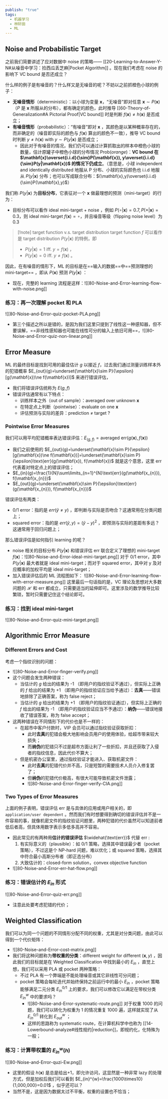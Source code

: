```yaml
---
publish: "true"
tags:
  - 机器学习
  - 林轩田
  - ML
---
```

## Noise and Probabilistic Target

之前我们简要讲述了应对数据中 noise 的策略—— [[20-Learning-to-Answer-Y-N#从噪音中学习：捡西瓜丢芝麻|Pocket Algorithm]] 。现在我们考虑在 noise 的影响下 VC bound 是否还成立？

什么样的例子是有噪音的？什么样又是无噪音的呢？不妨以之前抓橙色小球的例子：
- **无噪音情形**（deterministic）：以小球为变量 $\mathbf{x}$，“无噪音”即对任意 $\mathbf{x}\sim P(\mathbf{x})$（*P* 是 $\mathbf{x}$ 所服从的分布），都有确定的颜色，此时推导 [[60-Theory-of-Generalization#A Pictorial Proof|VC bound]] 时是判断 $f(\mathbf{x})\ne h(\mathbf{x})$ 是否成立； 
- **有噪音情形**（probabilistic）：“有噪音”即对 $\mathbf{x}$ ，其颜色是以某种概率存在的，而非确定的（噪音即实际的颜色与 $f (\mathbf{x})$ 算出的颜色不一致），推导 VC bound 时判断 $y\ne h(\mathbf{x}) \text{ with } y\sim P(y|\mathbf{x})$ 是否成立；
	- 因此对于有噪音的情况，我们仍可以通过计算抓取出的样本中橙色小球的数量，估计原罐子中橙色小球的分布情况 $\text{Prob}(orange)$：**VC bound 在 $\mathbf{x}\overset{i.i.d}{\sim}P(\mathbf{x}), y\overset{i.i.d}{\sim}P(y|\mathbf{x})$ 的情况下仍成立**。（意思是，小球 independent and identically distributed 地服从 P 分布、小球的实际颜色也 i.i.d 地服从 $P (y|\mathbf{x})$ 分布；也可以写成联合分布：$(\mathbf{x},y)\overset{i.i.d}{\sim}P(\mathbf{x},y)$）

我们称 $P(y|\mathbf{x})$ 为**目标分布**，它表征对一个 $\mathbf{x}$ 做最理想的预测（mini-target）的行为：
- 目标分布可以看作 ideal mini-target + noise ，例如 $P(\circ|\mathbf{x})=0.7,P(\times|\mathbf{x})=0.3$，则 ideal mini-target $f (\mathbf{x})=\circ$，并且噪音等级（flipping noise level）为 0.3 

>[!note] target function v.s. target distribution
>target function $f$ 可以看作是 target distribution $P(y|\mathbf{x})$ 的特例，即
> - $P(y|\mathbf{x})=1 \text{ iff. }y=f(\mathbf{x})$ ，
> - $P(y|\mathbf{x})=0 \text{ iff. }y\ne f(\mathbf{x})$ 。

因此，在有噪音的情形下，ML 的目标是在==输入的数据==中==预测理想的 mini-target== ，即从 $P(\mathbf{x})$ 预测 $P(y|\mathbf{x})$ ：
- 现在，完整的 learning 流程是这样：![[80-Noise-and-Error-learning-flow-with-noise.png]]

### 练习：再一次理解 pocket 和 PLA

![[80-Noise-and-Error-quiz-pocket-PLA.png]]
- 第三个描述之所以是错的，是因为我们这里只提到了线性这一种感知器，但不要误解，==非线性感知器也可能在线性可分的输入上依旧可用==，![[80-Noise-and-Error-quiz-non-linear.png]]

## Error Measure

ML 的最终目标是找到可用的最佳估计 $g$ 以接近 $f$，过去我们通过测量训练样本外的犯错概率 $E_{out}(g)=\underset{\mathbf{x}\sim P}{\epsilon}[g(\mathbf{x})\ne f(\mathbf{x})]$ 来进行错误评估，
- 我们将错误评估统称为 $E(g,f)$ 
- 错误评估通常有以下特点：
	- 训练样本之外（out of sample）：averaged over unknown $\mathbf{x}$ 
	- 在特定点上判断（pointwise）：evaluate on one $\mathbf{x}$ 
	- 评估预测与实际的差异：prediction ≠ target ? 

### Pointwise Error Measures

我们可以用平均犯错概率表达错误评估：$E_(g,f)=\text{averaged err}(g(\mathbf{x}),f(\mathbf{x}))$ 
- 我们之前使用的 $E_{out}(g)=\underset{\mathbf{x}\sim P}{\epsilon}[g(\mathbf{x})\ne f(\mathbf{x})]=\underset{\mathbf{x}\sim P}{\epsilon}\text{err}(g(\mathbf{x}), f(\mathbf{x})$ 就是这个意思，这里 err 代表着对特定点上的错误评估；
- $E_{in}(g)=\frac{1}{N}\sum\limits_{n=1}^{N}\text{err}(g(\mathbf{x_{n}}), f(\mathbf{x_{n}})$ 
- $E_{out}(g)=\underset{\mathbf{x}\sim P}{\epsilon}\text{err}(g(\mathbf{x_{n}}), f(\mathbf{x_{n}})$ 

错误评估有两类：
- 0/1 error：指的是 $err(\tilde{y}\ne y)$ ，即判断与实际是否吻合？这通常用在分类问题上；
- squared error：指的是 $err(\tilde{y},y)=(\tilde{y}-y)^{2}$ ，即预测与实际的差距有多远？这通常用于回归问题上；

那么错误评估是如何指引 learning 的呢？
- noise 相关的目标分布 $P(y|\mathbf{x})$ 和错误评估 $\text{err}$ 联合定义了理想的 mini-target $f(\mathbf{x})$：![[80-Noise-and-Error-ideal-mini-target.png]] 对于 0/1 error，其中 $P(y|\mathbf{x})$ 最大者就是 ideal mini-target；而对于 squared error，其中对 y 及对应概率的加权平均是 ideal mini-target；
- 加入错误评估后的 ML 流程图如下： ![[80-Noise-and-Error-learning-flow-with-error-measure.png]] 这里最后一句话指的是，VC 理论及思想对大多数问题的 $\mathcal{H}$ 和 $\text{err}$ 都成立，只需要适当的延伸即可。这里涉及的数学推导比较繁琐，暂时只需要记住这个结论即可。

### 练习：找到 ideal mini-target

![[80-Noise-and-Error-quiz-mini-target.png]]

## Algorithmic Error Measure

### Different Errors and Cost

考虑一个指纹识别的问题：
- ![[80-Noise-and-Error-finger-verify.png]]
- 这个问题会发生两种错误：
	- 当估计的 *g* 给出的结果为 -1 （即用户的指纹验证不通过），但实际上正确的 *f* 给出的结果为 +1 （即用户的指纹验证应当给予通过）：**去真**——错误地排除了正确答案，称为 false reject；
	- 当估计的 *g* 给出的结果为 +1 （即用户的指纹验证通过），但实际上正确的 *f* 给出的结果为 -1 （即用户的指纹验证应当不予通过）：**纳伪**——错误地接收了错误答案，称为 false accept；
- 这两种错误在不同情形下的代价也是不一样的：
	- 在超市中客户付款时，VIP 会员可以通过指纹验证获取折扣：
		- 此时**去真**的犯错会极大地影响会员用户的使用体验，给超市带来较大损失；
		- 而**纳伪**的犯错只不过是超市方面让利了一些折扣，并且还获取了入侵者的指纹信息，因此代价不算大；
	- 但是机密办公室里，通过指纹验证才能进入、获取机密文件：
		- 此时**去真**的犯错代价并不高，只是短暂的需要技术人员介入修复罢了；
		- 但**纳伪**的犯错代价极高，有很大可能导致机密文件泄露；
		- ![[80-Noise-and-Error-finger-verify-CIA.png]]

### Two Types of Error Measures 

上面的例子表明，错误评估 $\text{err}$ 是与具体的应用或用户相关的，即 `application/user dependent` 。然而我们有时想要得到确切的错误评估并不是一件容易的事，就像机密文件的指纹验证问题里，两种犯错的代价虽然可以知道前者低后者高，但具体用数字表示多低多高并不容易。
- 因此常见的有两种用**估计的错误评估** $\widehat{\text{err}}$ 代替 $\text{err}$ :
	1. 有实际意义的（plausible）：如 0/1 策略，选择其中错误最少者（pocket 策略），不过这是个 NP-hard 问题，难以优化；或 squared 策略，选择其中符合最小高斯分布者（即正态分布）
	2. 大致估计的：closed-form solution，convex objective function
- ![[80-Noise-and-Error-err-hat-flow.png]]

### 练习：错误估计的 $E_{in}$ 形式

![[80-Noise-and-Error-quiz-err.png]]
- 注意此处要考虑犯错的代价；

## Weighted Classification

我们可以为同一个问题的不同情形分配不同的权重，尤其是对分类问题，由此可以得到一个代价矩阵：
- ![[80-Noise-and-Error-cost-matrix.png]]
- 我们将这种问题称为**带权重的分类**：different weight for different $(\mathbf{x},y)$ ，因此我们的目标就是在 Weighted Classification 中找到最小的 $E_{in}$ ，直觉上想，我们可以采用 PLA 或 pocket 两种策略：
	- 不过 PLA 有一个弊端是不能处理噪音或其它非线性可分问题；
	- pocket 策略会每轮迭代并始终保持之前运行中的最小 $E_{in}$ ，pocket 策略能够满足二元分类 $E_{in}^{0/1}$ 上的要求，我们可以修改它以满足在带权分类 $E_{in}^{w}$ 中的要求吗？
		- ![[80-Noise-and-Error-systematic-route.png]] 对于权重 1000 的问题，我们可以转化为权重为 1 的情况重复 1000 遍，这样就实现了从 $E_{in}^{0/1}$ 转化到 $E_{out}^{w}$ ；
		- 这样的思路称为 systematic route，在计算机科学中也称为 [[14-Lowerbound-analyze#线性规约|reduction]]，即规约化，化特殊为一般；

### 练习：计算带权重的 $E_{in}^{w}(h)$

![[80-Noise-and-Error-quzi-Ew.png]]
- 这里的假设 $h(\mathbf{x})$ 是总是给出+1，即允许访问，这显然是一种非常 lazy 的处理方式，但是加权后我们可以看到 $E_{in}^{w}=\frac{1000\times10}{1,000,000}=0.01$ ，似乎还可以？
- 当然不是，这是因为数据太过不平衡，权重的设置也不恰当；
